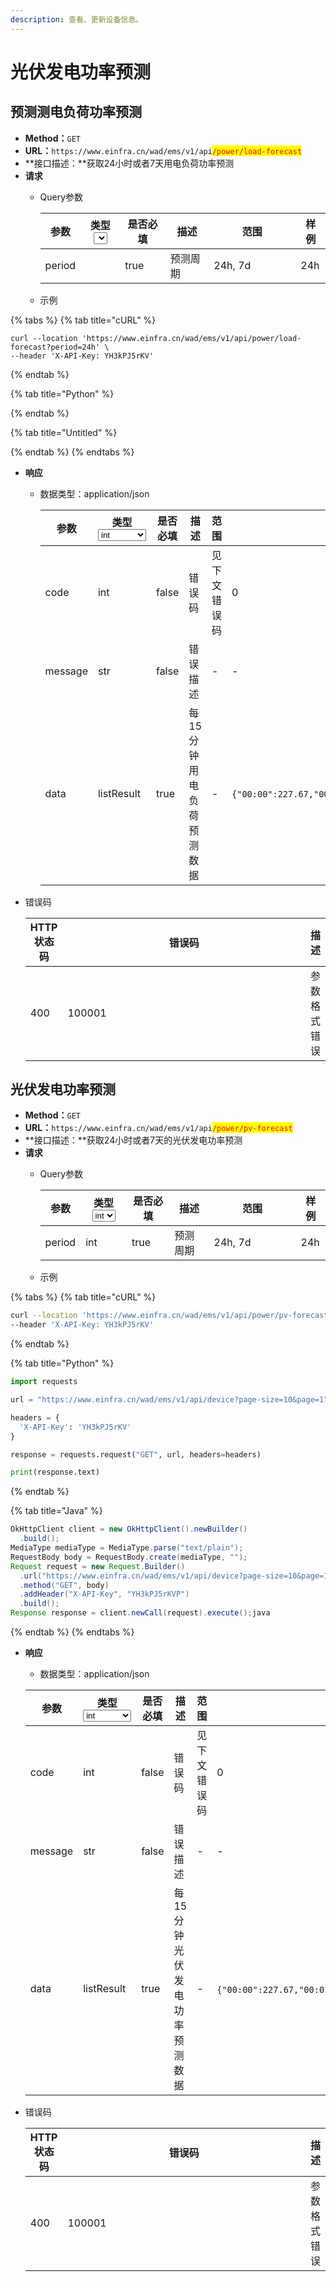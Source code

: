```yaml
---
description: 查看、更新设备信息。
---
```


# 光伏发电功率预测

## 预测测电负荷功率预测

* **Method：**`GET`
* **URL：**`https://www.einfra.cn/wad/ems/v1/api`<mark style="color:red;">`/power/load-forecast`</mark>
* **接口描述：**获取24小时或者7天用电负荷功率预测
* **请求**
  *   Query参数

      <table><thead><tr><th>参数</th><th>类型<select></select></th><th data-type="checkbox">是否必填</th><th>描述</th><th width="123">范围</th><th>样例</th></tr></thead><tbody><tr><td>period</td><td></td><td>true</td><td>预测周期</td><td>24h, 7d</td><td>24h</td></tr></tbody></table>
  * 示例

{% tabs %}
{% tab title="cURL" %}
```
curl --location 'https://www.einfra.cn/wad/ems/v1/api/power/load-forecast?period=24h' \
--header 'X-API-Key: YH3kPJ5rKV'
```
{% endtab %}

{% tab title="Python" %}

{% endtab %}

{% tab title="Untitled" %}

{% endtab %}
{% endtabs %}

* **响应**
  *   数据类型：application/json

      <table><thead><tr><th>参数</th><th width="113">类型<select><option value="47624d5c9393461e9a8ecece42e932a4" label="int" color="blue"></option><option value="86eb210b3c8c4e78b798bd84c85688fe" label="str" color="blue"></option><option value="a1530006d2194402bf5a2360eac38945" label="listResult" color="blue"></option></select></th><th data-type="checkbox">是否必填</th><th>描述</th><th width="123">范围</th><th>样例</th></tr></thead><tbody><tr><td>code</td><td><span data-option="47624d5c9393461e9a8ecece42e932a4">int</span></td><td>false</td><td>错误码</td><td>见下文错误码</td><td>0</td></tr><tr><td>message</td><td><span data-option="86eb210b3c8c4e78b798bd84c85688fe">str</span></td><td>false</td><td>错误描述</td><td>-</td><td>-</td></tr><tr><td>data</td><td><span data-option="a1530006d2194402bf5a2360eac38945">listResult</span></td><td>true</td><td>每15分钟用电负荷预测数据</td><td>-</td><td><p></p><pre class="language-json"><code class="lang-json">{"00:00":227.67,"00:01":263.67,"00:02":262.63,...}
      </code></pre></td></tr></tbody></table>
*   错误码

    <table><thead><tr><th>HTTP状态码</th><th width="500">错误码</th><th>描述</th></tr></thead><tbody><tr><td>400</td><td>100001</td><td>参数格式错误</td></tr></tbody></table>

## 光伏发电功率预测

* **Method：**`GET`
* **URL：**`https://www.einfra.cn/wad/ems/v1/api`<mark style="color:red;">`/power/pv-forecast`</mark>
* **接口描述：**获取24小时或者7天的光伏发电功率预测
* **请求**
  *   Query参数

      <table><thead><tr><th>参数</th><th>类型<select><option value="47624d5c9393461e9a8ecece42e932a4" label="int" color="blue"></option></select></th><th data-type="checkbox">是否必填</th><th>描述</th><th width="123">范围</th><th>样例</th></tr></thead><tbody><tr><td>period</td><td><span data-option="47624d5c9393461e9a8ecece42e932a4">int</span></td><td>true</td><td>预测周期</td><td>24h, 7d</td><td>24h</td></tr></tbody></table>
  * 示例

{% tabs %}
{% tab title="cURL" %}
```sh
curl --location 'https://www.einfra.cn/wad/ems/v1/api/power/pv-forecast?period=24h' \
--header 'X-API-Key: YH3kPJ5rKV'
```
{% endtab %}

{% tab title="Python" %}
```python
import requests

url = "https://www.einfra.cn/wad/ems/v1/api/device?page-size=10&page=1"

headers = {
  'X-API-Key': 'YH3kPJ5rKV'
}

response = requests.request("GET", url, headers=headers)

print(response.text)
```
{% endtab %}

{% tab title="Java" %}
```java
OkHttpClient client = new OkHttpClient().newBuilder()
  .build();
MediaType mediaType = MediaType.parse("text/plain");
RequestBody body = RequestBody.create(mediaType, "");
Request request = new Request.Builder()
  .url("https://www.einfra.cn/wad/ems/v1/api/device?page-size=10&page=1")
  .method("GET", body)
  .addHeader("X-API-Key", "YH3kPJ5rKVP")
  .build();
Response response = client.newCall(request).execute();java
```
{% endtab %}
{% endtabs %}

*   **响应**

    * 数据类型：application/json



    <table><thead><tr><th>参数</th><th width="113">类型<select><option value="47624d5c9393461e9a8ecece42e932a4" label="int" color="blue"></option><option value="86eb210b3c8c4e78b798bd84c85688fe" label="str" color="blue"></option><option value="a1530006d2194402bf5a2360eac38945" label="listResult" color="blue"></option></select></th><th data-type="checkbox">是否必填</th><th>描述</th><th width="123">范围</th><th>样例</th></tr></thead><tbody><tr><td>code</td><td><span data-option="47624d5c9393461e9a8ecece42e932a4">int</span></td><td>false</td><td>错误码</td><td>见下文错误码</td><td>0</td></tr><tr><td>message</td><td><span data-option="86eb210b3c8c4e78b798bd84c85688fe">str</span></td><td>false</td><td>错误描述</td><td>-</td><td>-</td></tr><tr><td>data</td><td><span data-option="a1530006d2194402bf5a2360eac38945">listResult</span></td><td>true</td><td>每15分钟光伏发电功率预测数据</td><td>-</td><td><p></p><pre class="language-json"><code class="lang-json">{"00:00":227.67,"00:01":263.67,"00:02":262.63,...}
    </code></pre></td></tr></tbody></table>
*   错误码

    <table><thead><tr><th>HTTP状态码</th><th width="500">错误码</th><th>描述</th></tr></thead><tbody><tr><td>400</td><td>100001</td><td>参数格式错误</td></tr></tbody></table>
